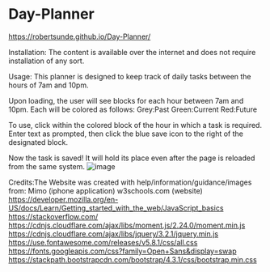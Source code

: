 # Day-Planner

https://robertsunde.github.io/Day-Planner/

Installation:
The content is available over the internet and does not require installation of any sort.

Usage:
This planner is designed to keep track of daily tasks between the hours of 7am and 10pm.


Upon loading, the user will see blocks for each hour between 7am and 10pm.
Each will be colored as follows:
Grey:Past
Green:Current
Red:Future

To use, click within the colored block of the hour in which a task is required. Enter text as prompted, then click the blue save icon to the right of the designated block.

Now the task is saved! It will hold its place even after the page is reloaded from the same system. 
![image](https://user-images.githubusercontent.com/73792987/104108086-d870bc80-528f-11eb-97c7-45ad480b8c76.png)

Credits:The Website was created with help/information/guidance/images from: 
Mimo (iphone application) 
w3schools.com (website) 
https://developer.mozilla.org/en-US/docs/Learn/Getting_started_with_the_web/JavaScript_basics https://stackoverflow.com/ https://cdnjs.cloudflare.com/ajax/libs/moment.js/2.24.0/moment.min.js 
https://cdnjs.cloudflare.com/ajax/libs/jquery/3.2.1/jquery.min.js 
https://use.fontawesome.com/releases/v5.8.1/css/all.css 
https://fonts.googleapis.com/css?family=Open+Sans&display=swap 
https://stackpath.bootstrapcdn.com/bootstrap/4.3.1/css/bootstrap.min.css

